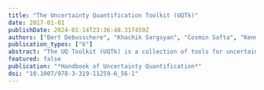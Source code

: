 ```yaml
---
title: "The Uncertainty Quantification Toolkit (UQTk)"
date: 2017-01-01
publishDate: 2024-01-14T23:36:48.317459Z
authors: ["Bert Debusschere", "Khachik Sargsyan", "Cosmin Safta", "Kenny Chowdhary"]
publication_types: ["6"]
abstract: "The UQ Toolkit (UQTk) is a collection of tools for uncertainty quantification, ranging from intrusive and nonintrusive forward propagation of uncertainty to inverse problems and sensitivity analysis. This chapter first outlines the UQTk design philosophy, followed by an overview of the available methods and the way they are implemented in UQTk. The second part of this chapter is a detailed example that illustrates a UQ workflow from surrogate construction, and calibration, to forward propagation and attribution."
featured: false
publication: "*Handbook of Uncertainty Quantification*"
doi: "10.1007/978-3-319-11259-6_56-1"
---
```


